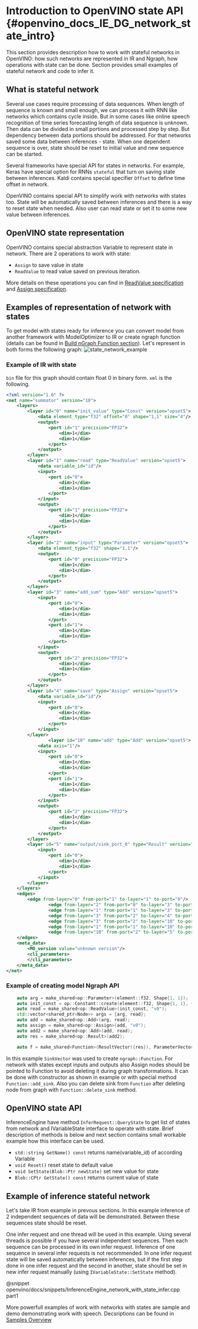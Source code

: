 Introduction to OpenVINO state API {#openvino_docs_IE_DG_network_state_intro}
==============================

This section provides description how to work with stateful networks in OpenVINO: how such networks 
are represented in IR and Ngraph, how operations with state can be done. Section provides small examples 
of stateful network and code to infer it.

## What is stateful network

 Several use cases require processing of data sequences. When length of sequence is known and small enough, 
 we can process it with RNN like networks which contains cycle inside. But in some cases like online speech recognition of time series 
 forecasting length of data sequence is unknown. Then data can be divided in small portions and processed step by step. But dependency 
 between data portions should be addressed. For that networks saved some data between inferences - state. When one dependent sequence is over,
 state should be reset to initial value and new sequence can be started.
 
 Several frameworks have special API for states in networks. For example, Keras have special option for RNNs `stateful` that turn on saving state 
 between inferences. Kaldi contains special specifier `Offset` to define time offset in network. 
 
 OpenVINO contains special API to simplify work with networks with states too. State will be automatically saved between inferences 
 and there is a way to reset state when needed. Also user can read state or set it to some new value between inferences.
 
## OpenVINO state representation

 OpenVINO contains special abstraction Variable to represent state in network. There are 2 operations to work with state: 
* `Assign` to save value in state
* `ReadValue` to read value saved on previous iteration.

More details on these operations you can find in [ReadValue specification](../ops/infrastructure/ReadValue_3.md) and 
[Assign specification](../ops/infrastructure/Assign_3.md).

## Examples of representation of network with states

To get model with states ready for inference you can convert model from another framework with ModelOptimizer to IR or create ngraph function 
(details can be found in [Build nGraph Function section](../nGraph_DG/build_function.md)). 
Let's represent in both forms the following graph:
![state_network_example]

### Example of IR with state

`bin` file for this graph should contain float 0 in binary form. `xml` is the following.

```xml
<?xml version="1.0" ?>
<net name="summator" version="10">
	<layers>
		<layer id="0" name="init_value" type="Const" version="opset5">
			<data element_type="f32" offset="0" shape="1,1" size="4"/>
			<output>
				<port id="1" precision="FP32">
					<dim>1</dim>
					<dim>1</dim>
				</port>
			</output>
		</layer>
		<layer id="1" name="read" type="ReadValue" version="opset5">
			<data variable_id="id"/>
			<input>
				<port id="0">
					<dim>1</dim>
					<dim>1</dim>
				</port>
			</input>
			<output>
				<port id="1" precision="FP32">
					<dim>1</dim>
					<dim>1</dim>
				</port>
			</output>
		</layer>
		<layer id="2" name="input" type="Parameter" version="opset5">
			<data element_type="f32" shape="1,1"/>
			<output>
				<port id="0" precision="FP32">
					<dim>1</dim>
					<dim>1</dim>
				</port>
			</output>
		</layer>
		<layer id="3" name="add_sum" type="Add" version="opset5">
			<input>
				<port id="0">
					<dim>1</dim>
					<dim>1</dim>
				</port>
				<port id="1">
					<dim>1</dim>
					<dim>1</dim>
				</port>
			</input>
			<output>
				<port id="2" precision="FP32">
					<dim>1</dim>
					<dim>1</dim>
				</port>
			</output>
		</layer>
		<layer id="4" name="save" type="Assign" version="opset5">
			<data variable_id="id"/>
			<input>
				<port id="0">
					<dim>1</dim>
					<dim>1</dim>
				</port>
			</input>
		</layer>
                <layer id="10" name="add" type="Add" version="opset5">
			<data axis="1"/>
			<input>
				<port id="0">
					<dim>1</dim>
					<dim>1</dim>
				</port>
				<port id="1">
					<dim>1</dim>
					<dim>1</dim>
				</port>
			</input>
			<output>
				<port id="2" precision="FP32">
					<dim>1</dim>
					<dim>1</dim>
				</port>
			</output>
		</layer>
		<layer id="5" name="output/sink_port_0" type="Result" version="opset5">
			<input>
				<port id="0">
					<dim>1</dim>
					<dim>1</dim>
				</port>
			</input>
		</layer>
	</layers>
	<edges>
		<edge from-layer="0" from-port="1" to-layer="1" to-port="0"/>
                <edge from-layer="2" from-port="0" to-layer="3" to-port="1"/>
                <edge from-layer="1" from-port="1" to-layer="3" to-port="0"/>
                <edge from-layer="3" from-port="2" to-layer="4" to-port="0"/>
                <edge from-layer="3" from-port="2" to-layer="10" to-port="0"/> 
                <edge from-layer="1" from-port="1" to-layer="10" to-port="1"/>
                <edge from-layer="10" from-port="2" to-layer="5" to-port="0"/>
	</edges>
	<meta_data>
		<MO_version value="unknown version"/>
		<cli_parameters>
		</cli_parameters>
	</meta_data>
</net>
```

### Example of creating model Ngraph API

```cpp
    auto arg = make_shared<op::Parameter>(element::f32, Shape{1, 1});
    auto init_const = op::Constant::create(element::f32, Shape{1, 1}, {0});
    auto read = make_shared<op::ReadValue>(init_const, "v0");
    std::vector<shared_ptr<Node>> args = {arg, read};
    auto add = make_shared<op::Add>(arg, read);
    auto assign = make_shared<op::Assign>(add, "v0");
    auto add2 = make_shared<op::Add>(add, read);
    auto res = make_shared<op::Result>(add2);

    auto f = make_shared<Function>(ResultVector({res}), ParameterVector({arg}), SinkVector({assign}));
```

In this example `SinkVector` was used to create `ngraph::Function`. For network with states except inputs and outputs also Assign nodes should be pointed to Function 
to avoid deleting it during graph transformations. It can be done with constructor as shown in example or with special method `Function::add_sink`. Also you can delete 
sink from `Function` after deleting node from graph with `Function::delete_sink` method.

## OpenVINO state API

 InferenceEngine have method `InferRequest::QueryState` to get list of states from network and IVariableState interface to operate with state. Brief description of methods 
 is below and next section contains small workable example how this interface can be used.
 
 * `std::string GetName() const`
   returns name(variable_id) of according Variable
 * `void Reset()`
   reset state to default value
 * `void SetState(Blob::Ptr newState)`
   set new value for state
 * `Blob::CPtr GetState() const`
   returns current value of state

## Example of inference stateful network

Let's take IR from example in prevous sections. In this example inference of 2 independent sequences of data will be demonstrated. Between these sequences state should be reset.

One infer request and one thread 
will be used in this example. Using several threads is possible if you have several independent sequences. Then each sequence can be processed in its own infer 
request. Inference of one sequence in several infer requests is not recommended. In one infer request state will be saved automatically between inferences, but 
if the first step done in one infer request and the second in another, state should be set in new infer request manually (using `IVariableState::SetState` method).

@snippet openvino/docs/snippets/InferenceEngine_network_with_state_infer.cpp part1

More powerfull examples of work with networks with states are sample and demo demonstrating work with speech. 
Decsriptions can be found in [Samples Overview](./Samples_Overview.md)

[state_network_example]: ./img/state_network_example.png